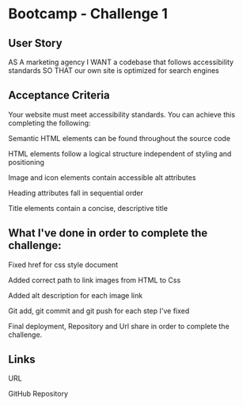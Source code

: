 # Bootcamp - Challenge 1
## User Story
AS A marketing agency
I WANT a codebase that follows accessibility standards
SO THAT our own site is optimized for search engines

## Acceptance Criteria
Your website must meet accessibility standards. You can achieve this completing the following:

Semantic HTML elements can be found throughout the source code

HTML elements follow a logical structure independent of styling and positioning

Image and icon elements contain accessible alt attributes

Heading attributes fall in sequential order

Title elements contain a concise, descriptive title

## What I've done in order to complete the challenge:

Fixed href for css style document

Added correct path to link images from HTML to Css

Added alt description for each image link

Git add, git commit and git push for each step I've fixed

Final deployment, Repository and Url share in order to complete the challenge.

## Links

URL

GitHub Repository
